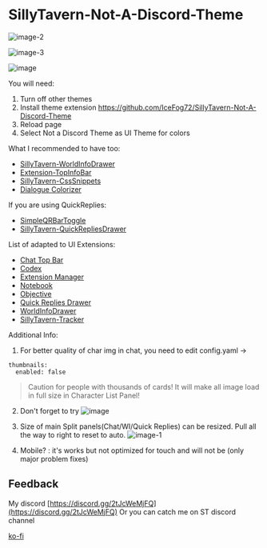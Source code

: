 # SillyTavern-Not-A-Discord-Theme
![image-2](https://github.com/user-attachments/assets/e52f80be-949c-41d9-9ffe-025820995604)

![image-3](https://github.com/user-attachments/assets/5933596a-c334-47b3-8d96-d92b26954c1c)

![image](https://github.com/user-attachments/assets/ea7bbd71-42ca-451d-8e4a-fed8035d9c43)

You will need:

1. Turn off other themes
2. Install theme extension https://github.com/IceFog72/SillyTavern-Not-A-Discord-Theme
3. Reload page
4. Select Not a Discord Theme as UI Theme for colors

What I recommended to have too:

- [SillyTavern-WorldInfoDrawer](https://github.com/LenAnderson/SillyTavern-WorldInfoDrawer)
- [Extension-TopInfoBar](https://github.com/SillyTavern/Extension-TopInfoBar)
- [SillyTavern-CssSnippets](https://github.com/LenAnderson/SillyTavern-CssSnippets)
- [Dialogue Colorizer](https://github.com/XanadusWorks/SillyTavern-Dialogue-Colorizer)

If you are using QuickReplies:

- [SimpleQRBarToggle](https://github.com/IceFog72/SillyTavern-SimpleQRBarToggle)
- [SillyTavern-QuickRepliesDrawer](https://github.com/LenAnderson/SillyTavern-QuickRepliesDrawer)

List of adapted to UI Extensions:

- [Chat Top Bar](https://github.com/SillyTavern/Extension-TopInfoBar)
- [Codex](https://github.com/LenAnderson/SillyTavern-Codex)
- [Extension Manager](https://github.com/LenAnderson/SillyTavern-ExtensionManager)
- [Notebook](https://github.com/SillyTavern/Extension-Notebook)
- [Objective](https://github.com/SillyTavern/Extension-Objective)
- [Quick Replies Drawer](https://github.com/LenAnderson/SillyTavern-QuickRepliesDrawer)
- [WorldInfoDrawer](https://github.com/LenAnderson/SillyTavern-WorldInfoDrawer)
- [SillyTavern-Tracker](https://github.com/kaldigo/SillyTavern-Tracker)

Additional Info:

1. For better quality of char img in chat, you need to edit config.yaml -> 
```
thumbnails:
  enabled: false 
```
> Caution for people with thousands of cards! It will make all image load in full size in Character List Panel!
2. Don't forget to try 
![image](https://github.com/user-attachments/assets/7c560faa-b03b-473c-b720-625cede9eb11)

3. Size of main Split panels(Chat/WI/Quick Replies) can be resized. Pull all the way to right to reset to auto.
![image-1](https://github.com/user-attachments/assets/1f2e412b-b9d4-4327-92e3-45ee08124ee6)

4. Mobile? : it's works but not optimized for touch and will not be (only major problem fixes)


## Feedback

My discord [https://discord.gg/2tJcWeMjFQ](https://discord.gg/2tJcWeMjFQ)
Or you can catch me on ST discord channel

[ko-fi](https://ko-fi.com/icefog72)
